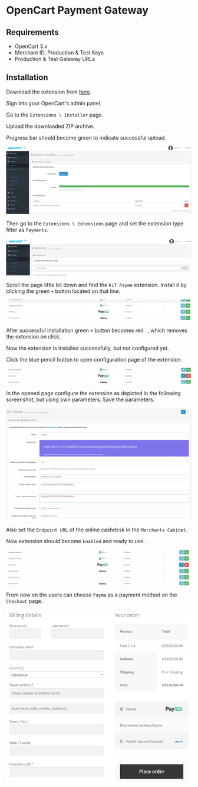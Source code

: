# OpenCart Payment Gateway

## Requirements

- OpenCart 3.x
- Merchant ID, Production & Test Keys
- Production & Test Gateway URLs

## Installation

Download the extension from [here](https://github.com/PaycomUZ/opencart-payment-gateway/releases/latest).

Sign into your OpenCart's admin panel.

Go to the `Extensions \ Installer` page.

Upload the downloaded ZIP archive.

Progress bar should become green to indicate successful upload.

![Upload the Extension](images/01_upload_and_install.png)

Then go to the `Extensions \ Extensions` page and set the extension type filter as `Payments`.

![Filter Payments](images/02_filter_by_extension_type.png)

Scroll the page little bit down and find the `KiT Payme` extension. 
Install it by clicking the green `+` button located on that line.

![Install the Extension](images/03_install_the_plugin.png)

After successful installation green `+` button becomes red `-`, which removes the extension on click.

Now the extension is installed successfully, but not configured yet.

Click the blue pencil button to open configuration page of the extension.

![Open Configuration Page](images/04_go_to_settings.png)

In the opened page configure the extension as depicted in the following screenshot, but using own parameters.
Save the parameters.

![Configure the Extension](images/05_set_parameters_and_enable.png)

Also set the `Endpoint URL` of the online cashdesk in the `Merchants Cabinet`.

Now extension should become `Enabled` and ready to use.

![Extension is Enabled](images/06_enabled_and_ready_to_work.png)

From now on the users can choose `Payme` as a payment method on the `Checkout` page.

![Choose Payme](images/07_ability_to_choose_Payme.png)
